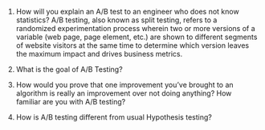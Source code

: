 1. How will you explain an A/B test to an engineer who does not know statistics?
   A/B testing, also known as split testing, refers to a randomized experimentation process wherein two or more versions of a variable (web page, page element, etc.) are shown to different segments of website visitors at the same time to determine which version leaves the maximum impact and drives business metrics.
   
2. What is the goal of A/B Testing?
4. How would you prove that one improvement you’ve brought to an algorithm is really an improvement over not doing anything? How familiar are you with A/B testing?
5. How is A/B testing different from usual Hypothesis testing?

